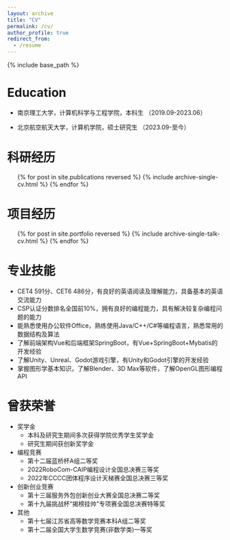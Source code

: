 ```yaml
---
layout: archive
title: "CV"
permalink: /cv/
author_profile: true
redirect_from:
  - /resume
---
```


{% include base_path %}

Education
======
* 南京理工大学，计算机科学与工程学院，本科生 （2019.09-2023.06）

* 北京航空航天大学，计算机学院，硕士研究生 （2023.09-至今）

科研经历
======
  <ul>{% for post in site.publications reversed %}
    {% include archive-single-cv.html %}
  {% endfor %}</ul>
  
项目经历
======
  <ul>{% for post in site.portfolio reversed %}
    {% include archive-single-talk-cv.html  %}
  {% endfor %}</ul>

专业技能
======
* CET4 591分、CET6 486分，有良好的英语阅读及理解能力，具备基本的英语交流能力
* CSP认证分数排名全国前10%，拥有良好的编程能力，具有解决较复杂编程问题的能力
* 能熟悉使用办公软件Office，熟练使用Java/C++/C#等编程语言，熟悉常用的数据结构及算法
* 了解前端架构Vue和后端框架SpringBoot，有Vue+SpringBoot+Mybatis的开发经验
* 了解Unity、Unreal、Godot游戏引擎，有Unity和Godot引擎的开发经验
* 掌握图形学基本知识，了解Blender、3D Max等软件，了解OpenGL图形编程API

曾获荣誉
======
* 奖学金
  * 本科及研究生期间多次获得学院优秀学生奖学金
  * 研究生期间获创新奖学金
* 编程竞赛
  * 第十二届蓝桥杯A组二等奖
  * 2022RoboCom-CAIP编程设计全国总决赛三等奖
  * 2022年CCCC团体程序设计天梯赛全国总决赛三等奖
* 创新创业竞赛
  * 第十三届服务外包创新创业大赛全国总决赛二等奖
  * 第十九届挑战杯“揭榜挂帅”专项赛全国总决赛特等奖
* 其他
  * 第十七届江苏省高等数学竞赛本科A组二等奖
  * 第十二届全国大学生数学竞赛(非数学类)一等奖


